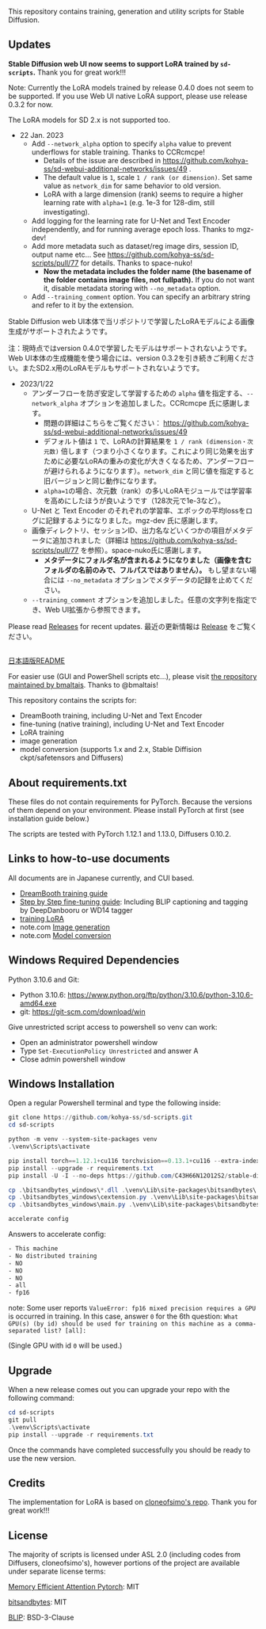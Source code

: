 This repository contains training, generation and utility scripts for Stable Diffusion.

## Updates

__Stable Diffusion web UI now seems to support LoRA trained by ``sd-scripts``.__ Thank you for great work!!!

Note: Currently the LoRA models trained by release 0.4.0 does not seem to be supported. If you use Web UI native LoRA support, please use release 0.3.2 for now. 

The LoRA models for SD 2.x is not supported too.

- 22 Jan. 2023
  - Add ``--network_alpha`` option to specify ``alpha`` value to prevent underflows for stable training. Thanks to CCRcmcpe!
    - Details of the issue are described in https://github.com/kohya-ss/sd-webui-additional-networks/issues/49 .
    - The default value is ``1``, scale ``1 / rank (or dimension)``. Set same value as ``network_dim`` for same behavior to old version.
    - LoRA with a large dimension (rank) seems to require a higher learning rate with ``alpha=1`` (e.g. 1e-3 for 128-dim, still investigating).　
  - Add logging for the learning rate for U-Net and Text Encoder independently, and for running average epoch loss. Thanks to mgz-dev!  
  - Add more metadata such as dataset/reg image dirs, session ID, output name etc... See https://github.com/kohya-ss/sd-scripts/pull/77 for details. Thanks to space-nuko!
    - __Now the metadata includes the folder name (the basename of the folder contains image files, not fullpath).__ If you do not want it, disable metadata storing with ``--no_metadata`` option.
  - Add ``--training_comment`` option. You can specify an arbitrary string and refer to it by the extension.

Stable Diffusion web UI本体で当リポジトリで学習したLoRAモデルによる画像生成がサポートされたようです。

注：現時点ではversion 0.4.0で学習したモデルはサポートされないようです。Web UI本体の生成機能を使う場合には、version 0.3.2を引き続きご利用ください。またSD2.x用のLoRAモデルもサポートされないようです。

- 2023/1/22
  - アンダーフローを防ぎ安定して学習するための ``alpha`` 値を指定する、``--network_alpha`` オプションを追加しました。CCRcmcpe 氏に感謝します。
    - 問題の詳細はこちらをご覧ください： https://github.com/kohya-ss/sd-webui-additional-networks/issues/49
    - デフォルト値は ``1`` で、LoRAの計算結果を ``1 / rank (dimension・次元数)`` 倍します（つまり小さくなります。これにより同じ効果を出すために必要なLoRAの重みの変化が大きくなるため、アンダーフローが避けられるようになります）。``network_dim`` と同じ値を指定すると旧バージョンと同じ動作になります。
    -  ``alpha=1``の場合、次元数（rank）の多いLoRAモジュールでは学習率を高めにしたほうが良いようです（128次元で1e-3など）。
  - U-Net と Text Encoder のそれぞれの学習率、エポックの平均lossをログに記録するようになりました。mgz-dev 氏に感謝します。
  - 画像ディレクトリ、セッションID、出力名などいくつかの項目がメタデータに追加されました（詳細は https://github.com/kohya-ss/sd-scripts/pull/77 を参照）。space-nuko氏に感謝します。
    - __メタデータにフォルダ名が含まれるようになりました（画像を含むフォルダの名前のみで、フルパスではありません）。__ もし望まない場合には ``--no_metadata`` オプションでメタデータの記録を止めてください。
  - ``--training_comment`` オプションを追加しました。任意の文字列を指定でき、Web UI拡張から参照できます。

Please read [Releases](https://github.com/kohya-ss/sd-scripts/releases) for recent updates.
最近の更新情報は [Release](https://github.com/kohya-ss/sd-scripts/releases) をご覧ください。

##

[日本語版README](./README-ja.md)

For easier use (GUI and PowerShell scripts etc...), please visit [the repository maintained by bmaltais](https://github.com/bmaltais/kohya_ss). Thanks to @bmaltais!

This repository contains the scripts for:

* DreamBooth training, including U-Net and Text Encoder
* fine-tuning (native training), including U-Net and Text Encoder
* LoRA training
* image generation
* model conversion (supports 1.x and 2.x, Stable Diffision ckpt/safetensors and Diffusers)

## About requirements.txt

These files do not contain requirements for PyTorch. Because the versions of them depend on your environment. Please install PyTorch at first (see installation guide below.) 

The scripts are tested with PyTorch 1.12.1 and 1.13.0, Diffusers 0.10.2.

## Links to how-to-use documents

All documents are in Japanese currently, and CUI based.

* [DreamBooth training guide](./train_db_README-ja.md)
* [Step by Step fine-tuning guide](./fine_tune_README_ja.md):
Including BLIP captioning and tagging by DeepDanbooru or WD14 tagger
* [training LoRA](./train_network_README-ja.md)
* note.com [Image generation](https://note.com/kohya_ss/n/n2693183a798e)
* note.com [Model conversion](https://note.com/kohya_ss/n/n374f316fe4ad)

## Windows Required Dependencies

Python 3.10.6 and Git:

- Python 3.10.6: https://www.python.org/ftp/python/3.10.6/python-3.10.6-amd64.exe
- git: https://git-scm.com/download/win

Give unrestricted script access to powershell so venv can work:

- Open an administrator powershell window
- Type `Set-ExecutionPolicy Unrestricted` and answer A
- Close admin powershell window

## Windows Installation

Open a regular Powershell terminal and type the following inside:

```powershell
git clone https://github.com/kohya-ss/sd-scripts.git
cd sd-scripts

python -m venv --system-site-packages venv
.\venv\Scripts\activate

pip install torch==1.12.1+cu116 torchvision==0.13.1+cu116 --extra-index-url https://download.pytorch.org/whl/cu116
pip install --upgrade -r requirements.txt
pip install -U -I --no-deps https://github.com/C43H66N12O12S2/stable-diffusion-webui/releases/download/f/xformers-0.0.14.dev0-cp310-cp310-win_amd64.whl

cp .\bitsandbytes_windows\*.dll .\venv\Lib\site-packages\bitsandbytes\
cp .\bitsandbytes_windows\cextension.py .\venv\Lib\site-packages\bitsandbytes\cextension.py
cp .\bitsandbytes_windows\main.py .\venv\Lib\site-packages\bitsandbytes\cuda_setup\main.py

accelerate config

```

Answers to accelerate config:

```txt
- This machine
- No distributed training
- NO
- NO
- NO
- all
- fp16
```

note: Some user reports ``ValueError: fp16 mixed precision requires a GPU`` is occurred in training. In this case, answer `0` for the 6th question: 
``What GPU(s) (by id) should be used for training on this machine as a comma-separated list? [all]:`` 

(Single GPU with id `0` will be used.)

## Upgrade

When a new release comes out you can upgrade your repo with the following command:

```powershell
cd sd-scripts
git pull
.\venv\Scripts\activate
pip install --upgrade -r requirements.txt
```

Once the commands have completed successfully you should be ready to use the new version.

## Credits

The implementation for LoRA is based on [cloneofsimo's repo](https://github.com/cloneofsimo/lora). Thank you for great work!!!

## License

The majority of scripts is licensed under ASL 2.0 (including codes from Diffusers, cloneofsimo's), however portions of the project are available under separate license terms:

[Memory Efficient Attention Pytorch](https://github.com/lucidrains/memory-efficient-attention-pytorch): MIT

[bitsandbytes](https://github.com/TimDettmers/bitsandbytes): MIT

[BLIP](https://github.com/salesforce/BLIP): BSD-3-Clause
